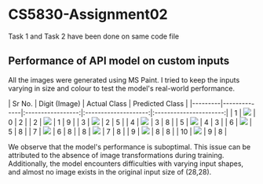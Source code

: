 # CS5830-Assignment02
Task 1 and Task 2 have been done on same code file


## Performance of API model on custom inputs
All the images were generated using MS Paint. I tried to keep the inputs varying in size and colour to test the model's real-world performance.

| Sr No.    |  Digit (Image) | Actual Class | Predicted Class |
|---------|--------------|:-----------------:|:--------------------:|:----------------------:|
| 1       | <img src="digits/digit_0.png"  />   | 0  | 2    |
| 2       | <img src="digits/digit_1.png"  />   | 1  | 9    |
| 3       | <img src="digits/digit_2.png"  />   | 2  | 5    |
| 4       | <img src="digits/digit_3.png"  />   | 3  | 8    |
| 5       | <img src="digits/digit_4.png"  />   | 4  | 3    |
| 6       | <img src="digits/digit_5.png"  />   | 5  | 8    |
| 7       | <img src="digits/digit_6.png"  />   | 6  | 8    |
| 8       | <img src="digits/digit_7.png"  />   | 7  | 8    |
| 9       | <img src="digits/digit_8.png" />    | 8  | 8    |
| 10       | <img src="digits/digit_9.png"  />  | 9  | 8    |

We observe that the model's performance is suboptimal. This issue can be attributed to the absence of image transformations during training. Additionally, the model encounters difficulties with varying input shapes, and almost no image exists in the original input size of (28,28).
